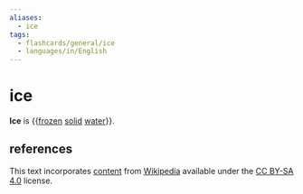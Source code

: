 ```yaml
---
aliases:
  - ice
tags:
  - flashcards/general/ice
  - languages/in/English
---
```


# ice

__Ice__ is {{[frozen](freezing.md) [solid](solid.md) [water](water.md)}}. <!--SR:!2024-01-17,220,310-->

## references

This text incorporates [content](https://en.wikipedia.org/wiki/ice) from [Wikipedia](Wikipedia.md) available under the [CC BY-SA 4.0](https://creativecommons.org/licenses/by-sa/4.0/) license.
